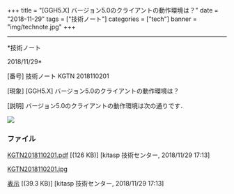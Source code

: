 ﻿+++
title = "[GGH5.X] バージョン5.0のクライアントの動作環境は？"
date = "2018-11-29"
tags = ["技術ノート"]
categories = ["tech"]
banner = "img/technote.jpg"
+++

-----------------------------------------------------------------------------------------------------------------------------

*技術ノート

2018/11/29*


[番号]
技術ノート KGTN 2018110201

[現象]
[GGH5.X] バージョン5.0のクライアントの動作環境は？

[説明]
バージョン5.0のクライアントの動作環境は次の通りです．

![](http://techreport.kitasp.net/attachments/download/4211/KGTN2018110201.jpg)


### ファイル

 
 


[KGTN2018110201.pdf](http://techreport.kitasp.net/attachments/download/4210/KGTN2018110201.pdf)
 [(126 KB)] [kitasp 技術センター, 2018/11/29
17:13]

[KGTN2018110201.jpg](http://techreport.kitasp.net/attachments/download/4211/KGTN2018110201.jpg)

[表示](http://techreport.kitasp.net/attachments/4211/KGTN2018110201.jpg "表示")
 [(39.3 KB)] [kitasp 技術センター, 2018/11/29
17:13]


 


 

